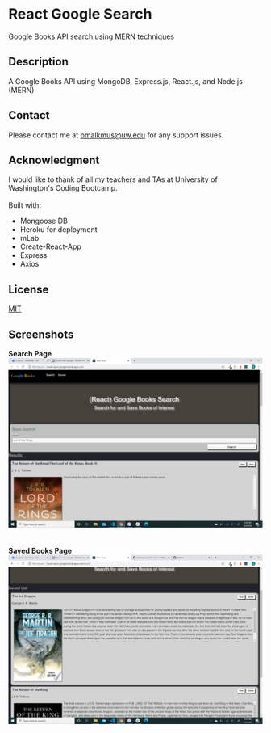 # React Google Search
Google Books API search using MERN techniques
## Description
A Google Books API using MongoDB, Express.js, React.js, and Node.js (MERN)
## Contact
Please contact me at bmalkmus@uw.edu for any support issues.
## Acknowledgment
I would like to thank of all my teachers and TAs at University of Washington's Coding Bootcamp. <br><br>
Built with: <br>
* Mongoose DB <br>
* Heroku for deployment<br>
* mLab  <br>
* Create-React-App <br>
* Express<br>
* Axios <br>


## License
[MIT](https://choosealicense.com/licenses/mit/)

## Screenshots<br>
**Search Page**<br>
![Screenshot](Screenshots/GoogleBook.png)<br>
 <br><br>
 **Saved Books Page**<br>
![Screenshot](Screenshots/Saved.png)<br>
<br>
